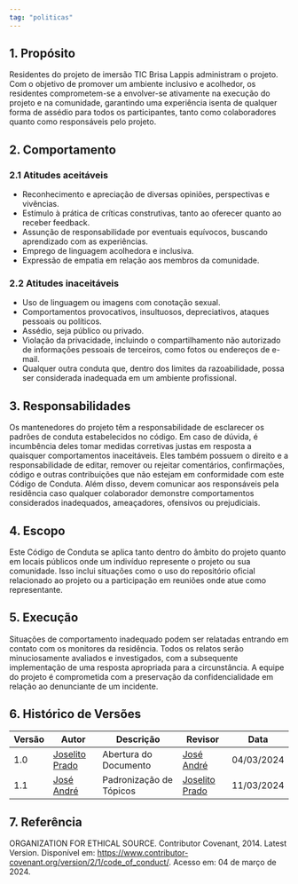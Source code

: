 ```yaml
---
tag: "politicas"
---
```


## 1. Propósito

Residentes do projeto de imersão TIC Brisa Lappis administram o projeto. Com o objetivo de promover um ambiente inclusivo e acolhedor, os residentes comprometem-se a envolver-se ativamente na execução do projeto e na comunidade, garantindo uma experiência isenta de qualquer forma de assédio para todos os participantes, tanto como colaboradores quanto como responsáveis pelo projeto.

## 2. Comportamento

### 2.1 Atitudes aceitáveis

- Reconhecimento e apreciação de diversas opiniões, perspectivas e vivências.
- Estímulo à prática de críticas construtivas, tanto ao oferecer quanto ao receber feedback.
- Assunção de responsabilidade por eventuais equívocos, buscando aprendizado com as experiências.
- Emprego de linguagem acolhedora e inclusiva.
- Expressão de empatia em relação aos membros da comunidade.

### 2.2 Atitudes inaceitáveis

- Uso de linguagem ou imagens com conotação sexual.
- Comportamentos provocativos, insultuosos, depreciativos, ataques pessoais ou políticos.
- Assédio, seja público ou privado.
- Violação da privacidade, incluindo o compartilhamento não autorizado de informações pessoais de terceiros, como fotos ou endereços de e-mail.
- Qualquer outra conduta que, dentro dos limites da razoabilidade, possa ser considerada inadequada em um ambiente profissional.


## 3. Responsabilidades

Os mantenedores do projeto têm a responsabilidade de esclarecer os padrões de conduta estabelecidos no código. Em caso de dúvida, é incumbência deles tomar medidas corretivas justas em resposta a quaisquer comportamentos inaceitáveis. Eles também possuem o direito e a responsabilidade de editar, remover ou rejeitar comentários, confirmações, código e outras contribuições que não estejam em conformidade com este Código de Conduta. Além disso, devem comunicar aos responsáveis pela residência caso qualquer colaborador demonstre comportamentos considerados inadequados, ameaçadores, ofensivos ou prejudiciais.

## 4. Escopo

Este Código de Conduta se aplica tanto dentro do âmbito do projeto quanto em locais públicos onde um indivíduo represente o projeto ou sua comunidade. Isso inclui situações como o uso do repositório oficial relacionado ao projeto ou a participação em reuniões onde atue como representante.

## 5. Execução

Situações de comportamento inadequado podem ser relatadas entrando em contato com os monitores da residência. Todos os relatos serão minuciosamente avaliados e investigados, com a subsequente implementação de uma resposta apropriada para a circunstância. A equipe do projeto é comprometida com a preservação da confidencialidade em relação ao denunciante de um incidente.

## 6. Histórico de Versões

| Versão | Autor | Descrição | Revisor | Data |
| -------| ----- | --------- | ---- | ----- |
| 1.0    | [Joselito Prado](https://github.com/joselitopradomarques) | Abertura do Documento | [José André](https://github.com/joseandre25)| 04/03/2024 |
| 1.1    | [José André](https://github.com/joseandre25) | Padronização de Tópicos | [Joselito Prado](https://github.com/joselitopradomarques) | 11/03/2024 |

## 7. Referência

ORGANIZATION FOR ETHICAL SOURCE. Contributor Covenant, 2014. Latest Version. Disponível em: <https://www.contributor-covenant.org/version/2/1/code_of_conduct/>. Acesso em: 04 de março de 2024.